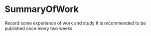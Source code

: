 # SummaryOfWork
Record some experience of work and study
It is recommended to be published once every two weeks
